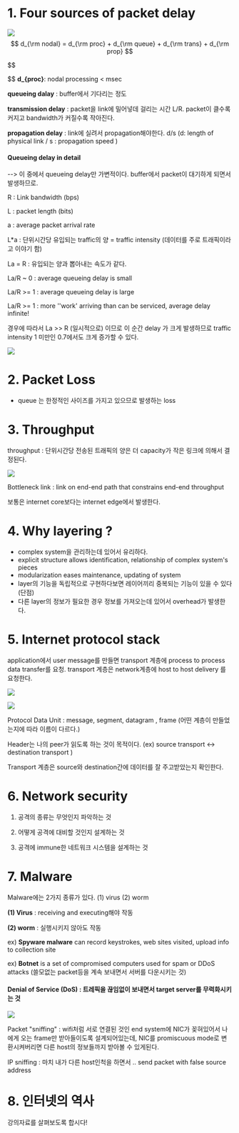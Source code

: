 # 1. Four sources of packet delay 

![](../images/1-3-1.png)
$$
d_{\rm nodal} = d_{\rm proc} + d_{\rm queue} + d_{\rm trans} + d_{\rm prop}
$$

$$

$$
 **d_{proc}**: nodal processing < msec

**queueing dalay** : buffer에서 기다리는 정도

**transmission delay** : packet을 link에 밀어넣데 걸리는 시간 L/R. packet이 클수록 커지고 bandwidth가 커질수록 작아진다.

**propagation delay** : link에 실려서 propagation해야한다.  d/s (d: length of physical link / s : propagation speed )



#### **Queueing delay in detail** 

-->  이 중에서 queueing delay만 가변적이다. buffer에서 packet이 대기하게 되면서 발생하므로. 



R : Link bandwidth (bps)

L : packet length (bits)

a : average packet arrival rate

L*a : 단위시간당 유입되는 traffic의 양 = traffic intensity  (데이터를 주로 트래픽이라고 이야기 함)



La = R : 유입되는 양과 뽑아내는 속도가 같다. 

La/R ~ 0 : average queueing delay is small

La/R >= 1 : average queueing delay is large

La/R >= 1 : more ''work' arriving than can be serviced, average delay infinite! 



경우에 따라서 La >> R (일시적으로) 이므로 이 순간 delay 가 크게 발생하므로 traffic intensity 1 미만인 0.7에서도  크게 증가할 수 있다. 



![](../images/1-3-2.png)

# 2. Packet Loss 

- queue 는 한정적인 사이즈를 가지고 있으므로 발생하는 loss



# 3. Throughput

throughput : 단위시간당 전송된 트래픽의 양은 더 capacity가 작은 링크에 의해서 결정된다. 

![](../images/1-3-3.png)

Bottleneck link : link on end-end path that constrains end-end throughput 

보통은 internet core보다는 internet edge에서 발생한다.



# 4. Why layering ? 

- complex system을 관리하는데 있어서 유리하다.
- explicit structure allows identification, relationship of complex system's pieces
- modularization eases maintenance, updating of system 
- layer의 기능을 독립적으로 구현하다보면 레이어끼리 중복되는 기능이 있을 수 있다 (단점)
- 다른 layer의 정보가 필요한 경우 정보를 가져오는데 있어서 overhead가 발생한다. 





# 5. Internet protocol stack 

application에서 user message를 만들면 transport 계층에 process to process data transfer를 요청. transport 계층은 network계층에 host to host delivery 를 요청한다. 

![](../images/1-3-4.png)



![](../images/1-3-5.png)



Protocol Data Unit : message, segment, datagram , frame (어떤 계층이 만들었는지에 따라 이름이 다르다.)

Header는 나의 peer가 읽도록 하는 것이 목적이다. (ex) source transport <-> destination transport )

Transport 계층은 source와 destination간에 데이터를 잘 주고받았는지 확인한다. 



# 6. Network security 

1) 공격의 종류는 무엇인지 파악하는 것 

2) 어떻게 공격에 대비할 것인지 설계하는 것 

3) 공격에 immune한 네트워크 시스템을 설계하는 것





# 7. Malware

Malware에는 2가지 종류가 있다. (1) virus (2) worm

**(1) Virus** : receiving and executing해야 작동

**(2) worm** : 실행시키지 않아도 작동

ex) **Spyware malware** can record keystrokes, web sites visited, upload info to collection site

ex) **Botnet** is a set of compromised computers used for spam or DDoS attacks (쓸모없는 packet등을 계속 보내면서 서버를 다운시키는 것)



#### Denial of Service (DoS) : 트레픽을 끊임없이 보내면서  target server를 무력화시키는 것 



![](../images/1-3-6.png)



Packet "sniffing" : wifi처럼 서로 연결된 것인 end system에 NIC가 꽂혀있어서 나에게 오는 frame만 받아들이도록 설계되어있는데, NIC를 promiscuous mode로 변환시켜버리면 다른 host의 정보들까지 받아볼 수 있게된다.

IP sniffing : 마치 내가 다른 host인척을 하면서 ..  send packet with false source address 



# 8. 인터넷의 역사 

강의자료를 살펴보도록 합시다!
